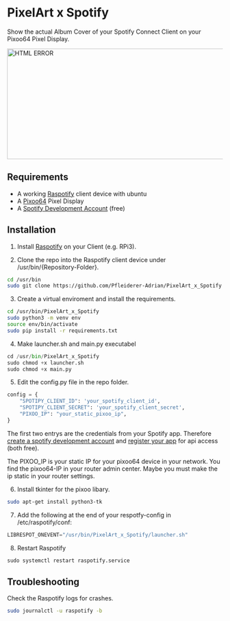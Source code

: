 
# PixelArt x Spotify

Show the actual Album Cover of your Spotify Connect Client on your Pixoo64 Pixel Display.

<img src="demo.png" alt="HTML ERROR" width="530" height="258">



## Requirements

- A working [Raspotify](https://github.com/dtcooper/raspotify) client device with ubuntu
- A [Pixoo64](https://divoom.com/products/pixoo-64) Pixel Display
- A [Spotify Development Account](https://developer.spotify.com/) (free)

## Installation

1. Install [Raspotify](https://github.com/dtcooper/raspotify) on your Client (e.g. RPi3).

2. Clone the repo into the Raspotify client device under /usr/bin/{Repository-Folder}.
```bash
cd /usr/bin
sudo git clone https://github.com/Pfleiderer-Adrian/PixelArt_x_Spotify
```

3. Create a virtual enviroment and install the requirements.
```bash
cd /usr/bin/PixelArt_x_Spotify
sudo python3 -m venv env
source env/bin/activate
sudo pip install -r requirements.txt
```

4. Make launcher.sh and main.py executabel
```python
cd /usr/bin/PixelArt_x_Spotify
sudo chmod +x launcher.sh
sudo chmod +x main.py
```

5. Edit the config.py file in the repo folder.
```python
config = {
    "SPOTIPY_CLIENT_ID": 'your_spotify_client_id',
    "SPOTIPY_CLIENT_SECRET": 'your_spotify_client_secret',
    "PIXOO_IP": "your_static_pixoo_ip",
}
```
The first two entrys are the credentials from your Spotify app. Therefore [create a spotify development account](https://developer.spotify.com/) and [register your app](https://developer.spotify.com/dashboard) for api access (both free).

The PIXOO_IP is your static IP for your pixoo64 device in your network. You find the pixoo64-IP in your router admin center. Maybe you must make the ip static in your router settings.

6. Install tkinter for the pixoo libary.
```bash
sudo apt-get install python3-tk
```

7. Add the following at the end of your respotfy-config in /etc/raspotify/conf:
```python
LIBRESPOT_ONEVENT="/usr/bin/PixelArt_x_Spotify/launcher.sh"
```

8. Restart Raspotify
```python
sudo systemctl restart raspotify.service
```
## Troubleshooting
Check the Raspotify logs for crashes.
```bash
sudo journalctl -u raspotify -b
```








